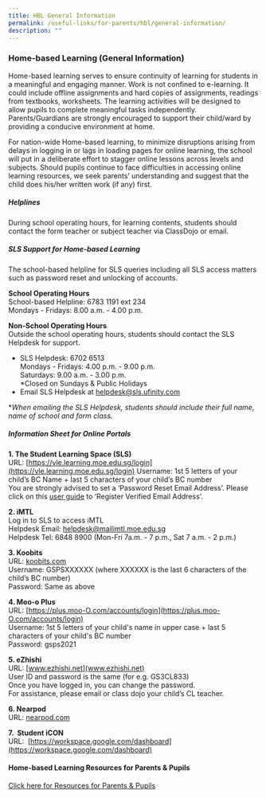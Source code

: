 ```yaml
---
title: HBL General Information
permalink: /useful-links/for-parents/hbl/general-information/
description: ""
---
```

### **Home-based Learning (General Information)**
Home-based learning serves to ensure continuity of learning for students in a meaningful and engaging manner. Work is not confined to e-learning. It could include offline assignments and hard copies of assignments, readings from textbooks, worksheets. 
The learning activities will be designed to allow pupils to complete meaningful tasks independently. Parents/Guardians are strongly encouraged to support their child/ward by providing a conducive environment at home. 

For nation-wide Home-based learning, to minimize disruptions arising from delays in logging in or lags in loading pages for online learning, the school will put in a deliberate effort to stagger online lessons across levels and subjects. Should pupils continue to face difficulties in accessing online learning resources, we seek parents’ understanding and suggest that the child does his/her written work (if any) first.

##### **Helplines**
During school operating hours, for learning contents, students should contact the form teacher or subject teacher via ClassDojo or email.

##### **SLS Support for Home-based Learning**
The school-based helpline for SLS queries including all SLS access matters such as password reset and unlocking of accounts.

**School Operating Hours**<br>
School-based Helpline: 6783 1191 ext 234<br>
Mondays - Fridays: 8.00 a.m. - 4.00 p.m.

**Non-School Operating Hours**<br>
Outside the school operating hours, students should contact the SLS Helpdesk for support.<br>
* SLS Helpdesk: 6702 6513<br>
Mondays - Fridays: 4.00 p.m. - 9.00 p.m.<br>
Saturdays: 9.00 a.m. - 3.00 p.m.<br>
\*Closed on Sundays &amp; Public Holidays<br>
* Email SLS Helpdesk at [helpdesk@sls.ufinity.com](mailto:helpdesk@sls.ufinity.com)

\*_When emailing the SLS Helpdesk, students should include their full name, name of school and form class._

##### **Information Sheet for Online Portals**
**1\. The Student Learning Space (SLS)**<br>
URL: [https://vle.learning.moe.edu.sg/login](https://vle.learning.moe.edu.sg/login)
Username: 1st 5 letters of your child’s BC Name + last 5 characters of your child’s BC number<br>
You are strongly advised to set a ‘Password Reset Email Address’. Please click on this [user guide](/files/user%20guide.pdf) to ‘Register Verified Email Address’.

**2\. iMTL**<br>
Log in to SLS to access iMTL<br>
Helpdesk Email: [helpdesk@mailimtl.moe.edu.sg](mailto:helpdesk@mailimtl.moe.edu.sg)<br>
Helpdesk Tel: 6848 8900 (Mon-Fri 7a.m. - 7 p.m., Sat 7 a.m. - 2 p.m.)

**3\. Koobits**<br>
URL: [koobits.com](koobits.com)<br>
Username: GSPSXXXXXX (where XXXXXX is the last 6 characters of the child’s BC number)<br>
Password: Same as above

**4\. Moo-o Plus**<br>
URL: [https://plus.moo-O.com/accounts/login](https://plus.moo-O.com/accounts/login)<br>
Username: 1st 5 letters of your child's name in upper case + last 5 characters of your child's BC number<br>
Password: gsps2021

**5\. eZhishi**<br>
URL: [www.ezhishi.net](www.ezhishi.net)<br>
User ID and password is the same (for e.g. GS3CL833)<br>
Once you have logged in, you can change the password.<br>
For assistance, please email or class dojo your child’s CL teacher.

**6\. Nearpod**<br>
URL: [nearpod.com](nearpod.com)

**7.&nbsp; Student iCON**<br>
URL:&nbsp;&nbsp;[https://workspace.google.com/dashboard](https://workspace.google.com/dashboard)

#### **Home-based Learning Resources for Parents &amp; Pupils**
[Click here for Resources for Parents &amp; Pupils](https://staging.d2j3cxv28bap5s.amplifyapp.com/useful-links/for-parents/hbl/)